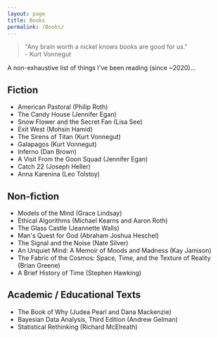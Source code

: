 ```yaml
---
layout: page
title: Books
permalink: /Books/
---
```

> "Any brain worth a nickel knows books are good for us." \
> \- Kurt Vonnegut 

A non-exhaustive list of things I've been reading (since ~2020)...

## Fiction
- American Pastoral (Philip Roth)
- The Candy House (Jennifer Egan)
- Snow Flower and the Secret Fan (Lisa See)
- Exit West (Mohsin Hamid)
- The Sirens of Titan (Kurt Vonnegut)
- Galapagos (Kurt Vonnegut)
- Inferno (Dan Brown)
- A Visit From the Goon Squad (Jennifer Egan)
- Catch 22 (Joseph Heller)
- Anna Karenina (Leo Tolstoy)

## Non-fiction
- Models of the Mind (Grace Lindsay)
- Ethical Algorithms (Michael Kearns and Aaron Roth)
- The Glass Castle (Jeannette Walls)
- Man's Quest for God (Abraham Joshua Heschel)
- The Signal and the Noise (Nate Silver)
- An Unquiet Mind: A Memoir of Moods and Madness (Kay Jamison)
- The Fabric of the Cosmos: Space, Time, and the Texture of Reality (Brian Greene)
- A Brief History of Time (Stephen Hawking)

## Academic / Educational Texts
- The Book of Why (Judea Pearl and Dana Mackenzie)
- Bayesian Data Analysis, Third Edition (Andrew Gelman)
- Statistical Rethinking (Richard McElreath)
